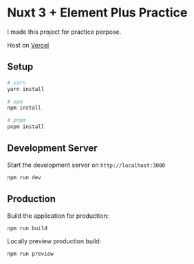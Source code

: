 # Nuxt 3 + Element Plus Practice

I made this project for practice perpose.

Host on [Vercel](https://nuxt-element-practice.vercel.app/)

## Setup

```bash
# yarn
yarn install

# npm
npm install

# pnpm
pnpm install
```

## Development Server

Start the development server on `http://localhost:3000`

```bash
npm run dev
```

## Production

Build the application for production:

```bash
npm run build
```

Locally preview production build:

```bash
npm run preview
```
